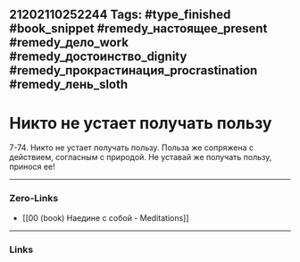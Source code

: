 21202110252244
Tags: #type_finished #book_snippet #remedy_настоящее_present #remedy_дело_work #remedy_достоинство_dignity #remedy_прокрастинация_procrastination #remedy_лень_sloth
---
# Никто не устает получать пользу

 7-74. Никто не устает получать пользу. Польза же сопряжена с действием, согласным с природой. Не уставай же получать пользу, принося ее! 

---
### Zero-Links
- [[00 (book) Наедине с собой - Meditations]]
---
### Links
